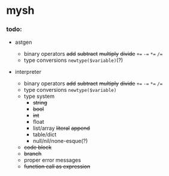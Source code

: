 # mysh

### todo:

* astgen
  * binary operators ~~add~~ ~~subtract~~ ~~multiply~~ ~~divide~~ `+=` `-=` `*=` `/=`
  * type conversions `newtype($variable)`(?)
  

* interpreter
  * binary operators ~~add~~ ~~subtract~~ ~~multiply~~ ~~divide~~ `+=` `-=` `*=` `/=`
  * type conversions `newtype($variable)`
  * type system
    * ~~string~~
    * ~~bool~~
    * ~~int~~
    * float
    * list/array ~~literal~~ ~~append~~
    * table/dict
    * null/nil/none-esque(?)
  * ~~code block~~
  * ~~branch~~
  * proper error messages
  * ~~function call as expression~~
